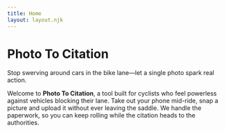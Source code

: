 ```yaml
---
title: Home
layout: layout.njk
---
```


<div class="hero">
  <h1>Photo To Citation</h1>
  <p>Stop swerving around cars in the bike lane—let a single photo spark real action.</p>
</div>

Welcome to **Photo To Citation**, a tool built for cyclists who feel powerless against vehicles blocking their lane. Take out your phone mid-ride, snap a picture and upload it without ever leaving the saddle. We handle the paperwork, so you can keep rolling while the citation heads to the authorities.
